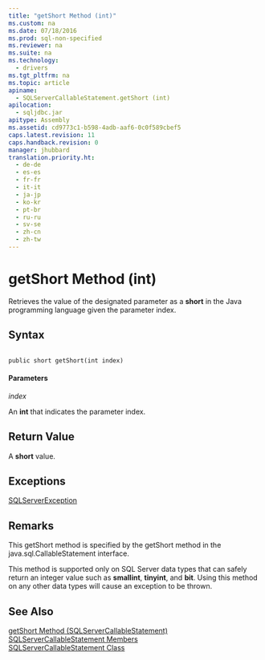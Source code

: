 ```yaml
---
title: "getShort Method (int)"
ms.custom: na
ms.date: 07/18/2016
ms.prod: sql-non-specified
ms.reviewer: na
ms.suite: na
ms.technology: 
  - drivers
ms.tgt_pltfrm: na
ms.topic: article
apiname: 
  - SQLServerCallableStatement.getShort (int)
apilocation: 
  - sqljdbc.jar
apitype: Assembly
ms.assetid: cd9773c1-b598-4adb-aaf6-0c0f589cbef5
caps.latest.revision: 11
caps.handback.revision: 0
manager: jhubbard
translation.priority.ht: 
  - de-de
  - es-es
  - fr-fr
  - it-it
  - ja-jp
  - ko-kr
  - pt-br
  - ru-ru
  - sv-se
  - zh-cn
  - zh-tw
---
```

# getShort Method (int)
  Retrieves the value of the designated parameter as a **short** in the Java programming language given the parameter index.  
  
## Syntax  
  
```  
  
public short getShort(int index)  
```  
  
#### Parameters  
 *index*  
  
 An **int** that indicates the parameter index.  
  
## Return Value  
 A **short** value.  
  
## Exceptions  
 [SQLServerException](../content/SQLServerException-Class.md)  
  
## Remarks  
 This getShort method is specified by the getShort method in the java.sql.CallableStatement interface.  
  
 This method is supported only on  SQL Server  data types that can safely return an integer value such as **smallint**, **tinyint**, and **bit**. Using this method on any other data types will cause an exception to be thrown.  
  
## See Also  
 [getShort Method &#40;SQLServerCallableStatement&#41;](../content/getShort-Method--SQLServerCallableStatement-.md)   
 [SQLServerCallableStatement Members](../content/SQLServerCallableStatement-Members.md)   
 [SQLServerCallableStatement Class](../content/SQLServerCallableStatement-Class.md)  
  
  